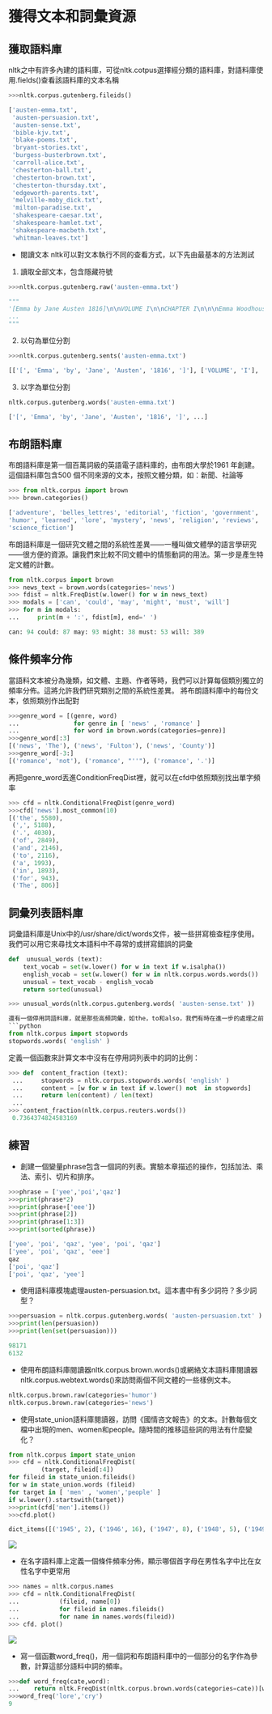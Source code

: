 獲得文本和詞彙資源
==
## 獲取語料庫
nltk之中有許多內建的語料庫，可從nltk.cotpus選擇經分類的語料庫，對語料庫使用.fields()查看該語料庫的文本名稱
```python
>>>nltk.corpus.gutenberg.fileids()

['austen-emma.txt',
 'austen-persuasion.txt',
 'austen-sense.txt',
 'bible-kjv.txt',
 'blake-poems.txt',
 'bryant-stories.txt',
 'burgess-busterbrown.txt',
 'carroll-alice.txt',
 'chesterton-ball.txt',
 'chesterton-brown.txt',
 'chesterton-thursday.txt',
 'edgeworth-parents.txt',
 'melville-moby_dick.txt',
 'milton-paradise.txt',
 'shakespeare-caesar.txt',
 'shakespeare-hamlet.txt',
 'shakespeare-macbeth.txt',
 'whitman-leaves.txt']
```

- 閱讀文本
nltk可以對文本執行不同的查看方式，以下先由最基本的方法測試
1. 讀取全部文本，包含隱藏符號
```python
>>>nltk.corpus.gutenberg.raw('austen-emma.txt')

"""
'[Emma by Jane Austen 1816]\n\nVOLUME I\n\nCHAPTER I\n\n\nEmma Woodhouse, 
...
"""
```
2. 以句為單位分割
```python
>>>nltk.corpus.gutenberg.sents('austen-emma.txt')

[['[', 'Emma', 'by', 'Jane', 'Austen', '1816', ']'], ['VOLUME', 'I'], ...]
```
3. 以字為單位分割
```python
nltk.corpus.gutenberg.words('austen-emma.txt')

['[', 'Emma', 'by', 'Jane', 'Austen', '1816', ']', ...]
```

## 布朗語料庫
布朗語料庫是第一個百萬詞級的英語電子語料庫的，由布朗大學於1961 年創建。這個語料庫包含500 個不同來源的文本，按照文體分類，如：新聞、社論等

```python
>>> from nltk.corpus import brown
>>> brown.categories()

['adventure', 'belles_lettres', 'editorial', 'fiction', 'government', 'hobbies',
'humor', 'learned', 'lore', 'mystery', 'news', 'religion', 'reviews', 'romance',
'science_fiction']
```
布朗語料庫是一個研究文體之間的系統性差異——一種叫做文體學的語言學研究——很方便的資源。讓我們來比較不同文體中的情態動詞的用法。第一步是產生特定文體的計數。
```python
from nltk.corpus import brown
>>> news_text = brown.words(categories='news')
>>> fdist = nltk.FreqDist(w.lower() for w in news_text)
>>> modals = ['can', 'could', 'may', 'might', 'must', 'will']
>>> for m in modals:
...     print(m + ':', fdist[m], end=' ')

can: 94 could: 87 may: 93 might: 38 must: 53 will: 389 
```
## 條件頻率分佈
當語料文本被分為幾類，如文體、主題、作者等時，我們可以計算每個類別獨立的頻率分佈。這將允許我們研究類別之間的系統性差異。
將布朗語料庫中的每份文本，依照類別作出配對
```python
>>>genre_word = [(genre, word) 
...               for genre in [ 'news' , 'romance' ] 
...               for word in brown.words(categories=genre)]
>>>genre_word[:3]
[('news', 'The'), ('news', 'Fulton'), ('news', 'County')]
>>>genre_word[-3:]
[('romance', 'not'), ('romance', "''"), ('romance', '.')]
```
再把genre_word丟進ConditionFreqDist裡，就可以在cfd中依照類別找出單字頻率
```python
>>> cfd = nltk.ConditionalFreqDist(genre_word)
>>>cfd['news'].most_common(10)
[('the', 5580),
 (',', 5188),
 ('.', 4030),
 ('of', 2849),
 ('and', 2146),
 ('to', 2116),
 ('a', 1993),
 ('in', 1893),
 ('for', 943),
 ('The', 806)]
 ```
## 詞彙列表語料庫
詞彙語料庫是Unix中的/usr/share/dict/words文件，被一些拼寫檢查程序使用。我們可以用它來尋找文本語料中不尋常的或拼寫錯誤的詞彙
```python
def  unusual_words (text):
    text_vocab = set(w.lower() for w in text if w.isalpha())
    english_vocab = set(w.lower() for w in nltk.corpus.words.words())
    unusual = text_vocab - english_vocab
    return sorted(unusual)

>>> unusual_words(nltk.corpus.gutenberg.words( 'austen-sense.txt' ))

還有一個停用詞語料庫，就是那些高頻詞彙，如the，to和also，我們有時在進一步的處理之前想要將它們從文檔中過濾。停用詞通常幾乎沒有什麼詞彙內容，而它們的出現會使區分文本變困難。
```python
from nltk.corpus import stopwords
stopwords.words( 'english' )
```
定義一個函數來計算文本中沒有在停用詞列表中的詞的比例：
```python
>>> def  content_fraction (text):
 ...     stopwords = nltk.corpus.stopwords.words( 'english' )
 ...     content = [w for w in text if w.lower() not  in stopwords]
 ...     return len(content) / len(text)
 ... 
>>> content_fraction(nltk.corpus.reuters.words())
 0.7364374824583169
```
## 練習
- 創建一個變量phrase包含一個詞的列表。實驗本章描述的操作，包括加法、乘法、索引、切片和排序。
```python
>>>phrase = ['yee','poi','qaz']
>>>print(phrase*2)
>>>print(phrase+['eee'])
>>>print(phrase[2])
>>>print(phrase[1:3])
>>>print(sorted(phrase))

['yee', 'poi', 'qaz', 'yee', 'poi', 'qaz']
['yee', 'poi', 'qaz', 'eee']
qaz
['poi', 'qaz']
['poi', 'qaz', 'yee']
```
- 使用語料庫模塊處理austen-persuasion.txt。這本書中有多少詞符？多少詞型？
```python
>>>persuasion = nltk.corpus.gutenberg.words( 'austen-persuasion.txt' )
>>>print(len(persuasion))
>>>print(len(set(persuasion)))

98171
6132
```
- 使用布朗語料庫閱讀器nltk.corpus.brown.words()或網絡文本語料庫閱讀器nltk.corpus.webtext.words()來訪問兩個不同文體的一些樣例文本。
```python
nltk.corpus.brown.raw(categories='humor')
nltk.corpus.brown.raw(categories='news')
```
- 使用state_union語料庫閱讀器，訪問《國情咨文報告》的文本。計數每個文檔中出現的men、women和people。隨時間的推移這些詞的用法有什麼變化？
```python
from nltk.corpus import state_union
>>> cfd = nltk.ConditionalFreqDist(
         (target, fileid[:4])  
for fileid in state_union.fileids()
for w in state_union.words (fileid)
for target in [ 'men' , 'women','people' ] 
if w.lower().startswith(target))
>>>print(cfd['men'].items())
>>>cfd.plot()

dict_items([('1945', 2), ('1946', 16), ('1947', 8), ('1948', 5), ('1949', 2), ('1950', 6), ('1951', 9), ('1953', 5)...]
```
![](https://github.com/catxxx591/30/blob/master/img/state_union_plot.png?raw=true)

- 在名字語料庫上定義一個條件頻率分佈，顯示哪個首字母在男性名字中比在女性名字中更常用
```python
>>> names = nltk.corpus.names
>>> cfd = nltk.ConditionalFreqDist(
...           (fileid, name[0])
...           for fileid in names.fileids()
...           for name in names.words(fileid))
>>> cfd. plot()
```
![](https://github.com/catxxx591/30/blob/master/img/enname_plot.png?raw=true)

- 寫一個函數word_freq()，用一個詞和布朗語料庫中的一個部分的名字作為參數，計算這部分語料中詞的頻率。
```python
>>>def word_freq(cate,word):
...    return nltk.FreqDist(nltk.corpus.brown.words(categories=cate))[word]
>>>word_freq('lore','cry')
9
```
